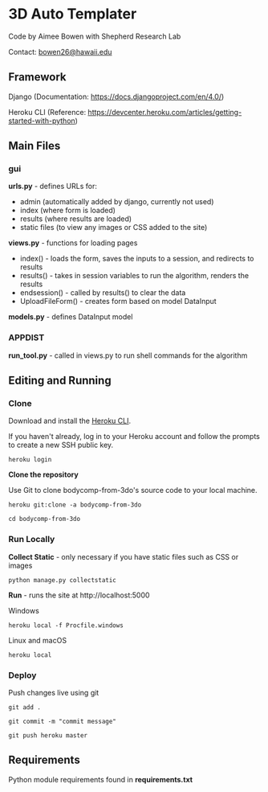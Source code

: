 3D Auto Templater
=================

Code by Aimee Bowen with Shepherd Research Lab

Contact: bowen26@hawaii.edu

Framework
--------

Django (Documentation: https://docs.djangoproject.com/en/4.0/)

Heroku CLI (Reference: https://devcenter.heroku.com/articles/getting-started-with-python)

Main Files
---------

### gui

**urls.py** - defines URLs for:
 - admin (automatically added by django, currently not used)
 - index (where form is loaded)
 - results (where results are loaded)
 - static files (to view any images or CSS added to the site)

**views.py** - functions for loading pages
- index() - loads the form, saves the inputs to a session, and redirects to results
- results() - takes in session variables to run the algorithm, renders the results
- endsession() - called by results() to clear the data
- UploadFileForm() - creates form based on model DataInput

**models.py** - defines DataInput model

### APPDIST

**run_tool.py** - called in views.py to run shell commands for the algorithm

Editing and Running
---------

### Clone

Download and install the [Heroku CLI](https://devcenter.heroku.com/articles/heroku-cli).

If you haven't already, log in to your Heroku account and follow the prompts to create a new SSH public key.

`heroku login`

**Clone the repository**

Use Git to clone bodycomp-from-3do's source code to your local machine.

`heroku git:clone -a bodycomp-from-3do`

`cd bodycomp-from-3do`

### Run Locally

**Collect Static** - only necessary if you have static files such as CSS or images

`python manage.py collectstatic`

**Run**  - runs the site at http://localhost:5000

Windows

`heroku local -f Procfile.windows`

Linux and macOS

`heroku local`

### Deploy

Push changes live using git

`git add .`

`git commit -m "commit message"`

`git push heroku master`

Requirements
-----------
Python module requirements found in **requirements.txt**